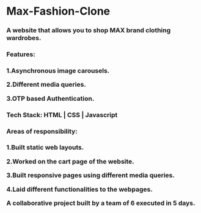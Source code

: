 # Max-Fashion-Clone

<h3>A website that allows you to shop MAX brand clothing wardrobes.<h3/>
<h3>Features:<h3/>
<p>1.Asynchronous image carousels. <p/>
<p>2.Different media queries. <p/>
<p>3.OTP based Authentication. <p/>
<h3>Tech Stack: HTML | CSS | Javascript <h3/>
<h3>Areas of responsibility:<h3/>
<p>1.Built static web layouts. <p/>
<p>2.Worked on the cart page of the website. <p/>
<p>3.Built responsive pages using different media queries.<p/>
<p>4.Laid different functionalities to the webpages.<p/>
<p>A collaborative project built by a team of 6 executed in 5 days. <p/>






<img src="https://github.com/sanjaysharma94/portfolio/blob/main/portfolio/assets/project/maxfashion%20clone.png?raw=true" alt="">
<img src="" alt="">
